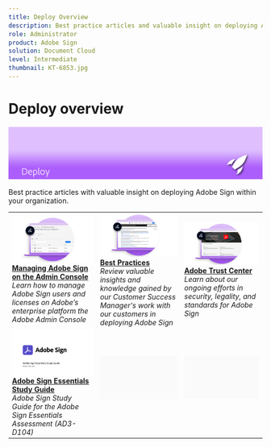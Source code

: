 ```yaml
---
title: Deploy Overview
description: Best practice articles and valuable insight on deploying Adobe Sign
role: Administrator
product: Adobe Sign
solution: Document Cloud
level: Intermediate
thumbnail: KT-6853.jpg
---
```


# Deploy overview

![Sign Deploy Image](assets/Hero-Deploy.png)

Best practice articles with valuable insight on deploying Adobe Sign within your organization.

<table>
<tr>
  <td>
    <a href="https://helpx.adobe.com/enterprise/using/adobe-sign-for-enterprise.html">
      <img alt="Admin Console" src="assets/Deploy_Admin.png" />
    </a>
    <div>
    <a href="https://helpx.adobe.com/enterprise/using/adobe-sign-for-enterprise.html"><strong>Managing Adobe Sign on the Admin Console</strong></a>
    <br>
    <em>Learn how to manage Adobe Sign users and licenses on Adobe’s enterprise platform the Adobe Admin Console</em>
  </td>
  <td>
    <a href="https://helpx.adobe.com/sign/using/adobe-sign-training-best-practice.html">
      <img alt="Best Practices" src="assets/Deploy_BP.png" />
    </a>
    <div>
    <a href="https://helpx.adobe.com/sign/using/adobe-sign-training-best-practice.html"><strong>Best Practices</strong></a>
    <br>
    <em>Review valuable insights and knowledge gained by our Customer Success Manager's work with our customers in deploying Adobe Sign</em>
  <td>
    <a href="https://www.adobe.com/trust/document-cloud-security.html">
      <img alt="Adobe Trust Center" src="assets/Deploy_Trust.png" />
    </a>
    <div>
    <a href="https://www.adobe.com/trust/document-cloud-security.html"><strong>Adobe Trust Center</strong></a>
    <br>
    <em>Learn about our ongoing efforts in security, legality, and standards for Adobe Sign</em>
  </td>
</tr>
<tr>
  <td>
    <a href="assets/SignStudyGuide.pdf">
      <img alt="Adobe Sign Essentials Study Guide" src="assets/SignStudyGuide.png" />
    </a>
    <div>
    <a href="assets/SignStudyGuide.pdf"><strong>Adobe Sign Essentials Study Guide</strong></a>
    <br>
    <em>Adobe Sign Study Guide for the Adobe Sign Essentials Assessment (AD3-D104)</em>
  </td>
  <td>
    <img alt="Spacer" src="assets/Grayspacer.png" />
    <div>
    <br>
  </td>
  <td>
    <img alt="Spacer" src="assets/Grayspacer.png" />
    <div>
    <br>
  </td>
</tr>
</table>

